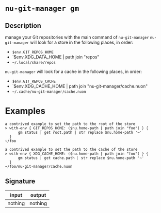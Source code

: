 # `nu-git-manager gm`
## Description
manage your Git repositories with the main command of `nu-git-manager`
`nu-git-manager` will look for a store in the following places, in order:
- `$env.GIT_REPOS_HOME`
- `$env.XDG_DATA_HOME | path join "repos"
- `~/.local/share/repos`

`nu-git-manager` will look for a cache in the following places, in order:
- `$env.GIT_REPOS_CACHE`
- `$env.XDG_CACHE_HOME | path join "nu-git-manager/cache.nuon"
- `~/.cache/nu-git-manager/cache.nuon`

# Examples
    a contrived example to set the path to the root of the store
    > with-env { GIT_REPOS_HOME: ($nu.home-path | path join "foo") } {
          gm status | get root.path | str replace $nu.home-path '~'
      }
    ~/foo

    a contrived example to set the path to the cache of the store
    > with-env { XDG_CACHE_HOME: ($nu.home-path | path join "foo") } {
          gm status | get cache.path | str replace $nu.home-path '~'
      }
    ~/foo/nu-git-manager/cache.nuon

## Signature
| input   | output  |
| ------- | ------- |
| nothing | nothing |
